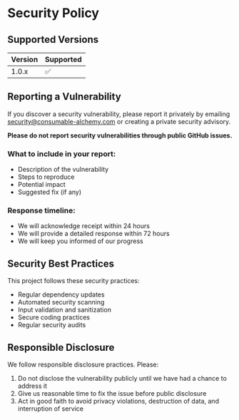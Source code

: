 # Security Policy

## Supported Versions

| Version | Supported          |
| ------- | ------------------ |
| 1.0.x   | :white_check_mark: |

## Reporting a Vulnerability

If you discover a security vulnerability, please report it privately by emailing security@consumable-alchemy.com or creating a private security advisory.

**Please do not report security vulnerabilities through public GitHub issues.**

### What to include in your report:
- Description of the vulnerability
- Steps to reproduce
- Potential impact
- Suggested fix (if any)

### Response timeline:
- We will acknowledge receipt within 24 hours
- We will provide a detailed response within 72 hours
- We will keep you informed of our progress

## Security Best Practices

This project follows these security practices:
- Regular dependency updates
- Automated security scanning
- Input validation and sanitization
- Secure coding practices
- Regular security audits

## Responsible Disclosure

We follow responsible disclosure practices. Please:
1. Do not disclose the vulnerability publicly until we have had a chance to address it
2. Give us reasonable time to fix the issue before public disclosure
3. Act in good faith to avoid privacy violations, destruction of data, and interruption of service
